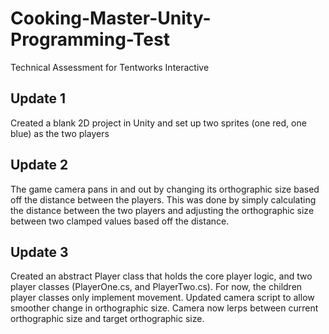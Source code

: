 # Cooking-Master-Unity-Programming-Test
Technical Assessment for Tentworks Interactive


## Update 1
Created a blank 2D project in Unity and set up two sprites (one red, one blue) as the two players

## Update 2
The game camera pans in and out by changing its orthographic size based off the distance between the players.
This was done by simply calculating the distance between the two players and adjusting the orthographic size
between two clamped values based off the distance.

## Update 3
Created an abstract Player class that holds the core player logic, and two player classes (PlayerOne.cs, and PlayerTwo.cs).
For now, the children player classes only implement movement.
Updated camera script to allow smoother change in orthographic size.
Camera now lerps between current orthographic size and target orthographic size.
